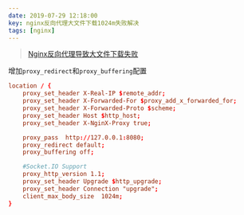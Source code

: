 ```yaml
---
date: 2019-07-29 12:18:00
key: nginx反向代理大文件下载1024m失败解决
tags: [nginx]
---
```


> [Nginx反向代理导致大文件下载失败](http://blog.chinaunix.net/uid-20332519-id-5755724.html)

增加`proxy_redirect`和`proxy_buffering`配置

```conf
location / {
    proxy_set_header X-Real-IP $remote_addr;
    proxy_set_header X-Forwarded-For $proxy_add_x_forwarded_for;
    proxy_set_header X-Forwarded-Proto $scheme;
    proxy_set_header Host $http_host;
    proxy_set_header X-NginX-Proxy true;

    proxy_pass  http://127.0.0.1:8080;
    proxy_redirect default;
    proxy_buffering off;

    #Socket.IO Support
    proxy_http_version 1.1;
    proxy_set_header Upgrade $http_upgrade;
    proxy_set_header Connection "upgrade";
    client_max_body_size  1024m;
}


```